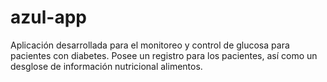 # azul-app
Aplicación desarrollada para el monitoreo y control de glucosa para pacientes con diabetes. Posee un registro para los pacientes, así como un desglose de información nutricional alimentos.
